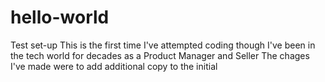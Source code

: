 # hello-world
Test set-up
This is the first time I've attempted coding though I've been in the tech world for decades as a Product Manager and Seller
The chages I've made were to add additional copy to the initial 
